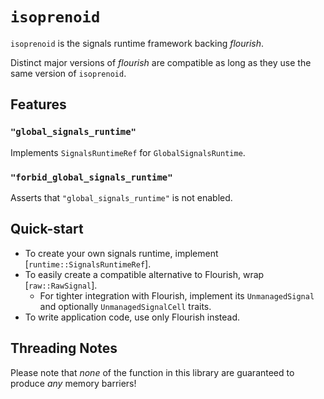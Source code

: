 # `isoprenoid`

`isoprenoid` is the signals runtime framework backing *flourish*.

Distinct major versions of *flourish* are compatible as long as they use the same version of `isoprenoid`.

## Features

### `"global_signals_runtime"`

Implements `SignalsRuntimeRef` for `GlobalSignalsRuntime`.

### `"forbid_global_signals_runtime"`

Asserts that `"global_signals_runtime"` is not enabled.

## Quick-start

- To create your own signals runtime, implement [`runtime::SignalsRuntimeRef`].
- To easily create a compatible alternative to Flourish, wrap [`raw::RawSignal`].
  - For tighter integration with Flourish, implement its `UnmanagedSignal` and optionally `UnmanagedSignalCell` traits.
- To write application code, use only Flourish instead.

## Threading Notes

Please note that *none* of the function in this library are guaranteed to produce *any* memory barriers!
